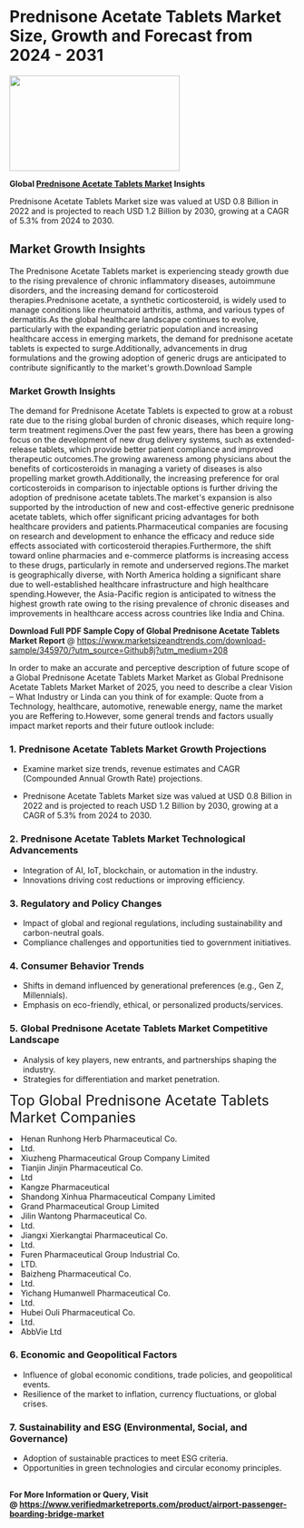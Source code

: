 <H1>Prednisone Acetate Tablets Market Size, Growth and Forecast from 2024 - 2031</H1><img class="aligncenter size-medium wp-image-584254" src="https://thirdeyenews.in/wp-content/uploads/2024/09/Global-Market-Research-300x168.jpeg" alt="" width="300" height="168" /><p><strong>Global&nbsp;<a href="https://www.marketsizeandtrends.com/download-sample/345970/?utm_source=Github8j?utm_medium=208">Prednisone Acetate Tablets Market</a> Insights</strong></p><p>Prednisone Acetate Tablets Market size was valued at USD 0.8 Billion in 2022 and is projected to reach USD 1.2 Billion by 2030, growing at a CAGR of 5.3% from 2024 to 2030.</p><p><h2>Market Growth Insights</h2> The Prednisone Acetate Tablets market is experiencing steady growth due to the rising prevalence of chronic inflammatory diseases, autoimmune disorders, and the increasing demand for corticosteroid therapies.Prednisone acetate, a synthetic corticosteroid, is widely used to manage conditions like rheumatoid arthritis, asthma, and various types of dermatitis.As the global healthcare landscape continues to evolve, particularly with the expanding geriatric population and increasing healthcare access in emerging markets, the demand for prednisone acetate tablets is expected to surge.Additionally, advancements in drug formulations and the growing adoption of generic drugs are anticipated to contribute significantly to the market's growth.Download Sample <h3>Market Growth Insights</h3> The demand for Prednisone Acetate Tablets is expected to grow at a robust rate due to the rising global burden of chronic diseases, which require long-term treatment regimens.Over the past few years, there has been a growing focus on the development of new drug delivery systems, such as extended-release tablets, which provide better patient compliance and improved therapeutic outcomes.The growing awareness among physicians about the benefits of corticosteroids in managing a variety of diseases is also propelling market growth.Additionally, the increasing preference for oral corticosteroids in comparison to injectable options is further driving the adoption of prednisone acetate tablets.The market's expansion is also supported by the introduction of new and cost-effective generic prednisone acetate tablets, which offer significant pricing advantages for both healthcare providers and patients.Pharmaceutical companies are focusing on research and development to enhance the efficacy and reduce side effects associated with corticosteroid therapies.Furthermore, the shift toward online pharmacies and e-commerce platforms is increasing access to these drugs, particularly in remote and underserved regions.The market is geographically diverse, with North America holding a significant share due to well-established healthcare infrastructure and high healthcare spending.However, the Asia-Pacific region is anticipated to witness the highest growth rate owing to the rising prevalence of chronic diseases and improvements in healthcare access across countries like India and China.</p><p><span class=""><strong>Download Full PDF Sample Copy of Global Prednisone Acetate Tablets Market Report</strong> @ <a href="https://www.marketsizeandtrends.com/download-sample/345970/?utm_source=Github8j?utm_medium=208" target="_blank">https://www.marketsizeandtrends.com/download-sample/345970/?utm_source=Github8j?utm_medium=208</a></span></p><p>In order to make an accurate and perceptive description of future scope of a Global&nbsp;Prednisone Acetate Tablets Market Market as Global&nbsp;Prednisone Acetate Tablets Market Market of 2025, you need to describe a clear Vision &ndash; What Industry or Linda can you think of for example: Quote from a Technology, healthcare, automotive, renewable energy, name the market you are Reffering to.However, some general trends and factors usually impact market reports and their future outlook include:</p><h3>1.&nbsp;<strong>Prednisone Acetate Tablets Market Growth Projections</strong></h3><ul><li>Examine market size trends, revenue estimates and CAGR (Compounded Annual Growth Rate) projections.</li><li><p>Prednisone Acetate Tablets Market size was valued at USD 0.8 Billion in 2022 and is projected to reach USD 1.2 Billion by 2030, growing at a CAGR of 5.3% from 2024 to 2030.</p></li></ul><h3>2.&nbsp;<strong>Prednisone Acetate Tablets Market Technological Advancements</strong></h3><ul><li>Integration of AI, IoT, blockchain, or automation in the industry.</li><li>Innovations driving cost reductions or improving efficiency.</li></ul><h3>3.&nbsp;<strong>Regulatory and Policy Changes</strong></h3><ul><li>Impact of global and regional regulations, including sustainability and carbon-neutral goals.</li><li>Compliance challenges and opportunities tied to government initiatives.</li></ul><h3>4.&nbsp;<strong>Consumer Behavior Trends</strong></h3><ul><li>Shifts in demand influenced by generational preferences (e.g., Gen Z, Millennials).</li><li>Emphasis on eco-friendly, ethical, or personalized products/services.</li></ul><h3>5.&nbsp;<strong>Global Prednisone Acetate Tablets Market Competitive Landscape</strong></h3><ul><li>Analysis of key players, new entrants, and partnerships shaping the industry.</li><li>Strategies for differentiation and market penetration.</li></ul><p data-pm-slice="1 1 []"><span style="color: inherit; font-family: inherit; font-size: 25px;">Top Global Prednisone Acetate Tablets Market Companies</span></p><div class="" data-test-id=""><p><li>Henan Runhong Herb Pharmaceutical Co.</li><li> Ltd.</li><li> Xiuzheng Pharmaceutical Group Company Limited</li><li> Tianjin Jinjin Pharmaceutical Co.</li><li> Ltd</li><li> Kangze Pharmaceutical</li><li> Shandong Xinhua Pharmaceutical Company Limited</li><li> Grand Pharmaceutical Group Limited</li><li> Jilin Wantong Pharmaceutical Co.</li><li> Ltd.</li><li> Jiangxi Xierkangtai Pharmaceutical Co.</li><li> Ltd.</li><li> Furen Pharmaceutical Group Industrial Co.</li><li>LTD.</li><li> Baizheng Pharmaceutical Co.</li><li> Ltd.</li><li> Yichang Humanwell Pharmaceutical Co.</li><li> Ltd.</li><li> Hubei Ouli Pharmaceutical Co.</li><li> Ltd.</li><li> AbbVie Ltd</li></p></div><h3>6.&nbsp;<strong>Economic and Geopolitical Factors</strong></h3><ul><li>Influence of global economic conditions, trade policies, and geopolitical events.</li><li>Resilience of the market to inflation, currency fluctuations, or global crises.</li></ul><h3>7.&nbsp;<strong>Sustainability and ESG (Environmental, Social, and Governance)</strong></h3><ul><li>Adoption of sustainable practices to meet ESG criteria.</li><li>Opportunities in green technologies and circular economy principles.</li></ul><h2><strong style="font-size: 14px;">For More Information or Query, Visit @&nbsp;</strong><a style="background-color: #ffffff; font-size: 14px;" href="https://www.marketsizeandtrends.com/report/prednisone-acetate-tablets-market/" target="_blank">https://www.verifiedmarketreports.com/product/airport-passenger-boarding-bridge-market</a></h2>